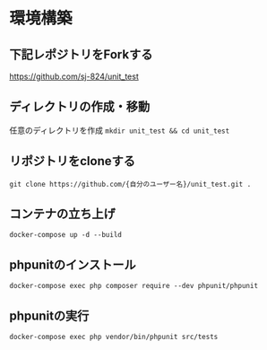 # 環境構築

## 下記レポジトリをForkする
https://github.com/sj-824/unit_test
## ディレクトリの作成・移動
任意のディレクトリを作成
```mkdir unit_test && cd unit_test```
## リポジトリをcloneする
```git clone https://github.com/{自分のユーザー名}/unit_test.git .```
## コンテナの立ち上げ
```docker-compose up -d --build```
## phpunitのインストール
```docker-compose exec php composer require --dev phpunit/phpunit```
## phpunitの実行
```docker-compose exec php vendor/bin/phpunit src/tests```
